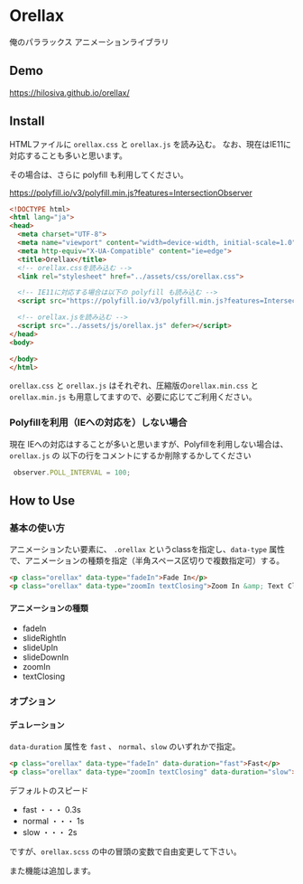 # Orellax
俺のパララックス アニメーションライブラリ

## Demo
https://hilosiva.github.io/orellax/


## Install
HTMLファイルに `orellax.css` と `orellax.js` を読み込む。
なお、現在はIE11に対応することも多いと思います。

その場合は、さらに polyfill も利用してください。

https://polyfill.io/v3/polyfill.min.js?features=IntersectionObserver

```html
<!DOCTYPE html>
<html lang="ja">
<head>
  <meta charset="UTF-8">
  <meta name="viewport" content="width=device-width, initial-scale=1.0">
  <meta http-equiv="X-UA-Compatible" content="ie=edge">
  <title>Orellax</title>
  <!-- orellax.cssを読み込む -->
  <link rel="stylesheet" href="../assets/css/orellax.css">

  <!-- IE11に対応する場合は以下の polyfill も読み込む -->
  <script src="https://polyfill.io/v3/polyfill.min.js?features=IntersectionObserver" defer></script>

  <!-- orellax.jsを読み込む -->
  <script src="../assets/js/orellax.js" defer></script>
</head>
<body>

</body>
</html>
```

`orellax.css` と `orellax.js` はそれぞれ、圧縮版の`orellax.min.css` と `orellax.min.js` も用意してますので、必要に応じてご利用ください。


### Polyfillを利用（IEへの対応を）しない場合
現在 IEへの対応はすることが多いと思いますが、Polyfillを利用しない場合は、 `orellax.js` の 以下の行をコメントにするか削除するかしてください

```JavaScript
 observer.POLL_INTERVAL = 100;
 ```

## How to Use
### 基本の使い方
アニメーションたい要素に、 `.orellax` というclassを指定し、`data-type` 属性で、アニメーションの種類を指定（半角スペース区切りで複数指定可）する。


```html
<p class="orellax" data-type="fadeIn">Fade In</p>
<p class="orellax" data-type="zoomIn textClosing">Zoom In &amp; Text Closing</p>
```

#### アニメーションの種類
- fadeIn
- slideRightIn
- slideUpIn
- slideDownIn
- zoomIn
- textClosing

### オプション
#### デュレーション
`data-duration` 属性を `fast` 、 `normal`、`slow` のいずれかで指定。


```html
<p class="orellax" data-type="fadeIn" data-duration="fast">Fast</p>
<p class="orellax" data-type="zoomIn textClosing" data-duration="slow">Zoom In &amp; Text Closing</p>
```

デフォルトのスピード
- fast ・・・ 0.3s
- normal ・・・ 1s
- slow ・・・ 2s

ですが、`orellax.scss` の中の冒頭の変数で自由変更して下さい。

また機能は追加します。
